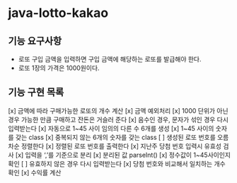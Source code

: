 # java-lotto-kakao

## 기능 요구사항

- 로또 구입 금액을 입력하면 구입 금액에 해당하는 로또를 발급해야 한다.
- 로또 1장의 가격은 1000원이다.

## 기능 구현 목록

[x] 금액에 따라 구매가능한 로또의 개수 계산
[x] 금액 예외처리
    [x] 1000 단위가 아닌 경우 가능한 만큼 구매하고 잔돈은 거슬러 준다
    [x] 음수인 경우, 문자가 섞인 경우 다시 입력받는다
[x] 자동으로 1~45 사이 임의의 다른 수 6개를 생성
    [x] 1~45 사이의 숫자를 갖는 class
    [x] 중복되지 않는 6개의 숫자를 갖는 class
[ ] 생성된 로또 번호를 오름차순 정렬한다
    [x] 정렬된 로또 번호를 출력한다
[x] 지난주 당첨 번호 입력시 유효성 검사
    [x] 입력을 ‘,’를 기준으로 분리
    [x] 분리된 값 parseInt()
    [x] 정수값이 1~45사이인지 확인
    [ ] 유효하지 않은 경우 다시 입력받는다
[x] 당첨 번호와 비교해서 일치하는 개수 확인
[x] 수익률 계산